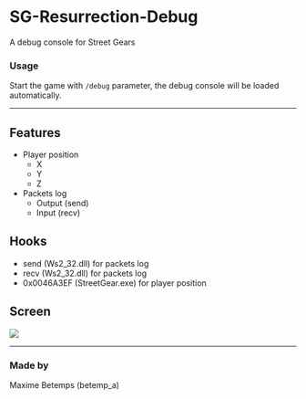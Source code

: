# __SG-Resurrection-Debug__
A debug console for Street Gears

### __Usage__

Start the game with `/debug` parameter, the debug console will be loaded automatically.

---

## Features
- Player position
	- X
	- Y
	- Z
- Packets log
	- Output (send)
	- Input (recv)

## Hooks

- send (Ws2_32.dll) for packets log
- recv (Ws2_32.dll) for packets log
- 0x0046A3EF (StreetGear.exe) for player position


## Screen

![](http://i.imgur.com/fIqo8oC.png)

---

### Made by

Maxime Betemps (betemp_a)
